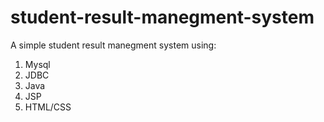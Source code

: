 # student-result-manegment-system
A simple student result manegment system using:

1) Mysql
2) JDBC
3) Java
4) JSP
5) HTML/CSS
